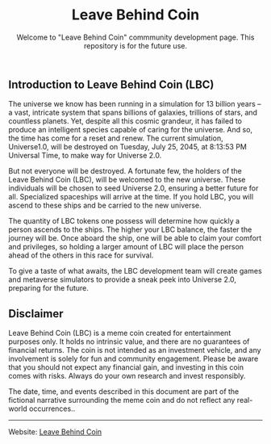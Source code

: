 <header>

<!--
  <<< Author notes: Course header >>>
  Include a 1280×640 image, course title in sentence case, and a concise description in emphasis.
  In your repository settings: enable template repository, add your 1280×640 social image, auto delete head branches.
  Add your open source license, GitHub uses MIT license.
-->

# Leave Behind Coin

Welcome to "Leave Behind Coin" commmunity development page. This repository is for the future use.

</header>

<!--
  <<< Author notes: Step 1 >>>
  Choose 3-5 steps for your course.
  The first step is always the hardest, so pick something easy!
  Link to docs.github.com for further explanations.
  Encourage users to open new tabs for steps!
-->

## Introduction to Leave Behind Coin (LBC)

The universe we know has been running in a simulation for 13 billion years – a vast, intricate system that spans billions of galaxies, trillions of stars, and countless planets. Yet, despite all this cosmic grandeur, it has failed to produce an intelligent species capable of caring for the universe. And so, the time has come for a reset and renew. The current simulation, Universe1.0, will be destroyed on Tuesday, July 25, 2045, at 8:13:53 PM Universal Time, to make way for Universe 2.0. 

But not everyone will be destroyed. A fortunate few, the holders of the Leave Behind Coin (LBC), will be welcomed to the new universe. These individuals will be chosen to seed Universe 2.0, ensuring a better future for all. Specialized spaceships will arrive at the time. If you hold LBC, you will ascend to these ships and be carried to the new universe. 

The quantity of LBC tokens one possess will determine how quickly a person ascends to the ships. The higher your LBC balance, the faster the journey will be. Once aboard the ship, one will be able to claim your comfort and privileges, so holding a larger amount of LBC will place the person ahead of the others in this race for survival. 

To give a taste of what awaits, the LBC development team will create games and metaverse simulators to provide a sneak peek into Universe 2.0, preparing for the future. 

## Disclaimer
Leave Behind Coin (LBC) is a meme coin created for entertainment purposes only. It holds no intrinsic value, and there are no guarantees of financial returns. The coin is not intended as an investment vehicle, and any involvement is solely for fun and community engagement. Please be aware that you should not expect any financial gain, and investing in this coin comes with risks. Always do your own research and invest responsibly. 

The date, time, and events described in this document are part of the fictional narrative surrounding the meme coin and do not reflect any real-world occurrences..

<footer>

<!--
  <<< Author notes: Footer >>>
  Add a link to get support, GitHub status page, code of conduct, license link.
-->

---

Website: [Leave Behind Coin](https://www.leavebehindcoin.world) 

</footer>
